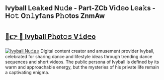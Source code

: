 ## Ivyball L𝚎a𝚔ed N𝚞𝚍e - Part-ZCb Vi𝚍𝚎o L𝚎a𝚔s - H𝚘𝚝 O𝚗𝚕yf𝚊ns P𝚑𝚘tos ZnmAw

# <h2><a href="http://kf30ev4.oniu.top/?m=Ivyball">🔗👉 🔴 Ivyball P𝚑ot𝚘𝚜 V𝚒d𝚎o</a></h2>

[![Ivyball Nu𝚍e𝚜](https://i.imgur.com/0qMVB7G.gif)](http://kf30ev4.oniu.top/?m=Ivyball)
Digital content creator and amusement provider Ivyball, celebrated for sharing dance and lifestyle ideas through trending dance sequences and short videos. The public persona of Ivyball is defined by its warm and approachable energy, but the mysteries of his private life remain a captivating enigma.  
